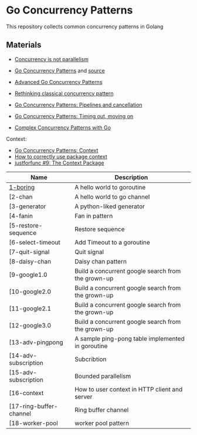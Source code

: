 # Go Concurrency Patterns

This repository collects common concurrency patterns in Golang


## Materials
- [Concurrency is not parallelism](https://blog.golang.org/waza-talk)
- [Go Concurrency Patterns](https://talks.golang.org/2012/concurrency.slide#1)
and [source](https://talks.golang.org/2012/concurrency/support/)

- [Advanced Go Concurrency Patterns](https://talks.golang.org/2013/advconc.slide)
- [Rethinking classical concurrency pattern](https://www.youtube.com/watch?v=5zXAHh5tJqQ)
- [Go Concurrency Patterns: Pipelines and cancellation](https://blog.golang.org/pipelines)
- [Go Concurrency Patterns: Timing out, moving on](https://blog.golang.org/concurrency-timeouts)
- [Complex Concurrency Patterns with Go](https://www.youtube.com/watch?v=2HOO5gIgyMg)

Context:
- [Go Concurrency Patterns: Context](https://blog.golang.org/context)
- [How to correctly use package context](https://www.youtube.com/watch?v=-_B5uQ4UGi0)
- [justforfunc #9: The Context Package](https://www.youtube.com/watch?v=LSzR0VEraWw)

| Name                   | Description                                        |
|------------------------|----------------------------------------------------|
| [1-boring](/1-boring/main.go)               | A hello world to goroutine                         |
| [2-chan                 | A hello world to go channel                        |
| [3-generator            | A python-liked generator                           |
| [4-fanin                | Fan in pattern                                     |
| [5-restore-sequence     | Restore sequence                                   |
| [6-select-timeout       | Add Timeout to a goroutine                         |
| [7-quit-signal          | Quit signal                                        |
| [8-daisy-chan           | Daisy chan pattern                                 |
| [9-google1.0            | Build a concurrent google search from the grown-up |
| [10-google2.0           | Build a concurrent google search from the grown-up |
| [11-google2.1           | Build a concurrent google search from the grown-up |
| [12-google3.0           | Build a concurrent google search from the grown-up |
| [13-adv-pingpong        | A sample ping-pong table implemented in goroutine  |
| [14-adv-subscription    | Subcribtion                                        |
| [15-adv-subscription    | Bounded parallelism                                |
| [16-context             | How to user context in HTTP client and server      |
| [17-ring-buffer-channel | Ring buffer channel                                |
| [18-worker-pool         | worker pool pattern                                |
